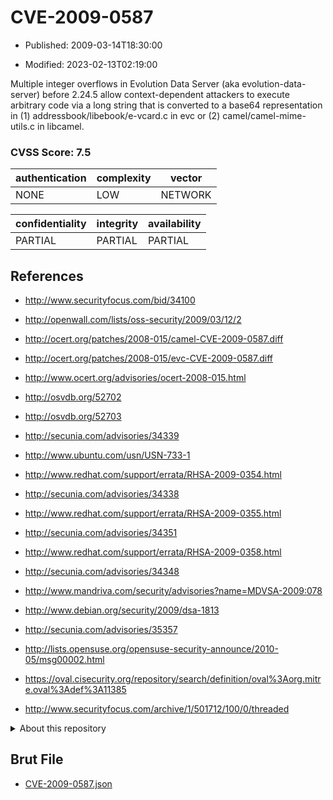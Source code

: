 # CVE-2009-0587

- Published: 2009-03-14T18:30:00

- Modified: 2023-02-13T02:19:00

Multiple integer overflows in Evolution Data Server (aka evolution-data-server) before 2.24.5 allow context-dependent attackers to execute arbitrary code via a long string that is converted to a base64 representation in (1) addressbook/libebook/e-vcard.c in evc or (2) camel/camel-mime-utils.c in libcamel.

### CVSS Score: **7.5**

| authentication | complexity | vector |
| --- | --- | --- |
| NONE | LOW | NETWORK |

| confidentiality | integrity | availability |
| --- | --- | --- |
| PARTIAL | PARTIAL | PARTIAL |

## References

* http://www.securityfocus.com/bid/34100

* http://openwall.com/lists/oss-security/2009/03/12/2

* http://ocert.org/patches/2008-015/camel-CVE-2009-0587.diff

* http://ocert.org/patches/2008-015/evc-CVE-2009-0587.diff

* http://www.ocert.org/advisories/ocert-2008-015.html

* http://osvdb.org/52702

* http://osvdb.org/52703

* http://secunia.com/advisories/34339

* http://www.ubuntu.com/usn/USN-733-1

* http://www.redhat.com/support/errata/RHSA-2009-0354.html

* http://secunia.com/advisories/34338

* http://www.redhat.com/support/errata/RHSA-2009-0355.html

* http://secunia.com/advisories/34351

* http://www.redhat.com/support/errata/RHSA-2009-0358.html

* http://secunia.com/advisories/34348

* http://www.mandriva.com/security/advisories?name=MDVSA-2009:078

* http://www.debian.org/security/2009/dsa-1813

* http://secunia.com/advisories/35357

* http://lists.opensuse.org/opensuse-security-announce/2010-05/msg00002.html

* https://oval.cisecurity.org/repository/search/definition/oval%3Aorg.mitre.oval%3Adef%3A11385

* http://www.securityfocus.com/archive/1/501712/100/0/threaded

<details>
<summary>About this repository</summary> 

  This repository is part of the project [Live Hack CVE](https://github.com/Live-Hack-CVE). Main website can be found [www.live-hack.org](https://www.live-hack.org) 
  
  Made by [Sn0wAlice](https://github.com/Sn0wAlice) for the people that care about security and need to have a feed of the latest CVEs. Hope you enjoy it, don't forget to star the repo and follow me on [Twitter](https://twitter.com/Sn0wAlice) and [Github](https://github.com/Sn0wAlice). And that is my [personnal website](https://www.alice-snow.me/)

  - [Home Page](https://github.com/Live-Hack-CVE)
  - [Framework](https://github.com/Live-Hack-CVE/cve-framework)
  - [CVE database](https://github.com/Live-Hack-CVE/full_database)
  - [Changelog](https://github.com/Live-Hack-CVE/Changelog)
</details>

## Brut File

* [CVE-2009-0587.json](https://raw.githubusercontent.com/Live-Hack-CVE/full_database/main/cves/2009/CVE-2009-0587.json)

